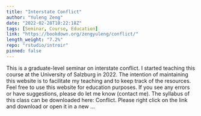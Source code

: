 ```yaml
---
title: "Interstate Conflict"
author: "Yuleng Zeng"
date: "2022-02-28T10:22:18Z"
tags: [Seminar, Course, Education]
link: "https://bookdown.org/zengyuleng/conflict/"
length_weight: "7.2%"
repo: "rstudio/introir"
pinned: false
---
```


This is a graduate-level seminar on interstate conflict. I started teaching this course at the University of Salzburg in 2022. The intention of maintaining this website is to facilitate my teaching and to keep track of the resources. Feel free to use this website for education purposes. If you see any errors or have suggestions, please do let me know (contact me). The syllabus of this class can be downloaded here: Conflict. Please right click on the link and download or open it in a new ...
